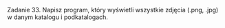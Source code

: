 Zadanie 33.
Napisz program, który wyświetli wszystkie zdjęcia (.png, .jpg) w danym katalogu i podkatalogach. 